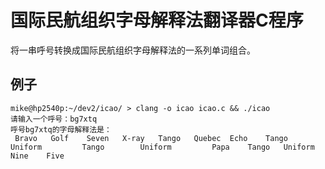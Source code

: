 # 国际民航组织字母解释法翻译器C程序

将一串呼号转换成国际民航组织字母解释法的一系列单词组合。

## 例子

```
mike@hp2540p:~/dev2/icao/ > clang -o icao icao.c && ./icao
请输入一个呼号：bg7xtq
呼号bg7xtq的字母解释法是：
 Bravo   Golf    Seven   X-ray   Tango   Quebec  Echo    Tango   Uniform         Tango        Uniform         Papa    Tango   Uniform         Nine    Five

```
